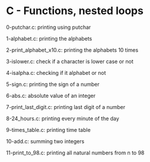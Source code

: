 # C - Functions, nested loops

0-putchar.c: printing using putchar

1-alphabet.c: printing the alphabets

2-print_alphabet_x10.c: printing the alphabets 10 times

3-islower.c: check if a character is lower case or not

4-isalpha.c: checking if it alphabet or not

5-sign.c: printing the sign of a number

6-abs.c: absolute value of an integer

7-print_last_digit.c: printing last digit of a number

8-24_hours.c: printing every minute of the day

9-times_table.c: printing time table

10-add.c: summing two integers

11-print_to_98.c: printing all natural numbers from n to 98
